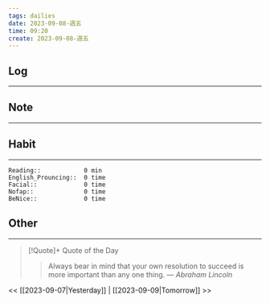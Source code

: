 ```yaml
---
tags: dailies  
date: 2023-09-08-週五
time: 09:20
create: 2023-09-08-週五
---
```


## Log
---

## Note
---

## Habit
---
```
Reading::            0 min
English_Prouncing::  0 time
Facial::             0 time
Nofap::              0 time
BeNice::             0 time

```
## Other
---

> [!Quote]+ Quote of the Day
> > Always bear in mind that your own resolution to succeed is more important than any one thing.
> — <cite>Abraham Lincoln</cite>

<< [[2023-09-07|Yesterday]] | [[2023-09-09|Tomorrow]] >>
